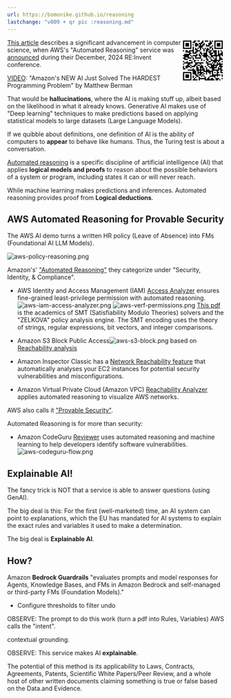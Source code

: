 ```yaml
---
url: https://bomonike.github.io/reasoning
lastchange: "v009 + qr pic :reasoning.md"
---
```


<a target="_blank" href="https://bomonike.github.io/reasoning"><img align="right" width="100" height="100" alt="reasoning-qr.png" src="https://github.com/bomonike/bomonike.github.io/blob/master/images/reasoning-qr.png?raw=true" />This article</a> describes a significant advancement in computer science, when
AWS's "Automated Reasoning" service was
<a target="_blank" href="https://go.aws/416r2vZ">announced</a>
during their December, 2024 RE:Invent conference.

<a target="_blank" href="https://www.youtube.com/watch?v=4ysK3bCUVhc">VIDEO</a>:
"Amazon's NEW AI Just Solved The HARDEST Programming Problem"
by Matthew Berman

That would be <strong>hallucinations</strong>, where the AI is making stuff up, albeit based on the likelihood in what it already knows. Generative AI makes use of "Deep learning" techniques to make predictions based on applying statistical models to large datasets (Large Language Models).

If we quibble about definitions, one definition of AI is the ability of computers to
<strong>appear</strong> to behave like humans. Thus, the Turing test is about a conversation.

<a target="_blank" href="https://aws.amazon.com/blogs/aws/prevent-factual-errors-from-llm-hallucinations-with-mathematically-sound-automated-reasoning-checks-preview/">Automated reasoning</a> is a specific discipline of artificial intelligence (AI) that applies <strong>logical models and proofs</strong> to reason about the possible behaviors of a system or program, including states it can or will never reach.

While machine learning makes predictions and inferences.
Automated reasoning provides proof from <strong>Logical deductions</strong>.


## AWS Automated Reasoning for Provable Security

The AWS AI demo turns a written HR policy (Leave of Absence)
into FMs (Foundational AI LLM Models).

<img alt="aws-policy-reasoning.png" src="https://res.cloudinary.com/dcajqrroq/image/upload/v1733381011/aws-policy-reasoning_dy3byg.png" />

Amazon's' <a target="_blank" href="https://aws.amazon.com/what-is/automated-reasoning/">
"Automated Reasoning"</a> they categorize under "Security, Identity, & Compliance".

   * AWS Identity and Access Management (IAM) <a target="_blank" href="https://aws.amazon.com/iam/access-analyzer/">Access Analyzer</a> ensures fine-grained least-privilege permission with automated reasoning.<img alt="aws-iam-access-analyzer.png" src="https://res.cloudinary.com/dcajqrroq/image/upload/v1733376843/aws-iam-access-analyzer_gmhd5u.jpg" />
<img alt="aws-verf-permissions.png" src="https://res.cloudinary.com/dcajqrroq/image/upload/v1733377167/aws-verf-permissions_xhuggx.png" /> <a target="_blank" href="https://discovery.ucl.ac.uk/id/eprint/10081411/1/Semantic-based%20Automated%20Reasoning%20for%20AWS%20Access%20Policies%20using%20SMT.pdf">This pdf</a>
is the academics of SMT (Satisfiability Modulo Theories) solvers and the "ZELKOVA" policy analysis engine. The SMT encoding uses the theory of strings, regular expressions, bit vectors, and integer comparisons.

   * Amazon S3 Block Public Access<img alt="aws-s3-block.png" src="https://res.cloudinary.com/dcajqrroq/image/upload/v1733376654/aws-s3-block_h8hpns.png" /> based on <a target="_blank" href="https://link.springer.com/chapter/10.1007/978-3-030-25543-5_14">Reachability analysis</a>

   * Amazon Inspector Classic has a <a target="_blank" href="https://docs.aws.amazon.com/inspector/v1/userguide/inspector_network-reachability.html">Network Reachability feature</a> that automatically analyses your EC2 instances for potential security vulnerabilities and misconfigurations.

   * Amazon Virtual Private Cloud (Amazon VPC) <a target="_blank" href="https://docs.aws.amazon.com/vpc/latest/reachability/how-reachability-analyzer-works.html">Reachability Analyzer</a> applies automated reasoning to visualize AWS networks.

AWS also calls it <a target="_blank" href="https://aws.amazon.com/security/provable-security/">
"Provable Security"</a>.

Automated Reasoning is for more than security:

   * Amazon CodeGuru <a target="_blank" href="https://aws.amazon.com/codeguru/">Reviewer</a> uses automated reasoning and machine learning to help developers identify software vulnerabilities.<img alt="aws-codeguru-flow.png" src="https://res.cloudinary.com/dcajqrroq/image/upload/v1733375716/aws-codeguru-flow.png_rg45ng.png" />



## Explainable AI!

The fancy trick is NOT that a service is able to answer questions (using GenAI).

The big deal is this: For the first (well-marketed) time, an AI system can point to explanations,
which the EU has mandated for AI systems to explain the exact rules and variables it used to make a determination.

The big deal is <strong>Explainable AI</strong>.


## How?

Amazon <strong>Bedrock Guardrails</strong> "evaluates prompts and model responses for Agents, Knowledge Bases, and FMs in Amazon Bedrock and self-managed or third-party FMs (Foundation Models)."

   * Configure thresholds to filter undo

OBSERVE: The prompt to do this work (turn a pdf into Rules, Variables) AWS calls the "intent".

contextual grounding.

OBSERVE: This service makes AI <strong>explainable</strong>.

The potential of this method is its applicability to Laws, Contracts, Agreements, Patents, Scientific White Papers/Peer Review, and a whole host of other written documents claiming something is true or false based on the Data.and Evidence.




